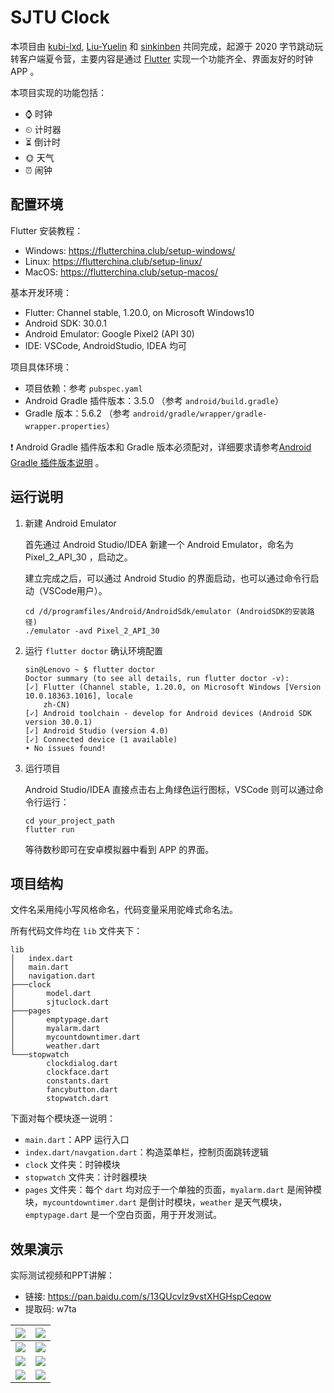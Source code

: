 # SJTU Clock

本项目由 [kubi-lxd](https://github.com/kubi-lxd), [Liu-Yuelin](https://github.com/Liu-Yuelin) 和 [sinkinben](https://github.com/Liu-Yuelin) 共同完成，起源于 2020 字节跳动玩转客户端夏令营，主要内容是通过 [Flutter](https://flutter.dev/) 实现一个功能齐全、界面友好的时钟 APP 。

本项目实现的功能包括：

+ ⌚ 时钟
+ ⏲ 计时器
+ ⏳ 倒计时
+ 🌞 天气
+ ⏰ 闹钟

## 配置环境

Flutter 安装教程：

+ Windows: https://flutterchina.club/setup-windows/
+ Linux: https://flutterchina.club/setup-linux/
+ MacOS: https://flutterchina.club/setup-macos/

基本开发环境：

+ Flutter: Channel stable, 1.20.0, on Microsoft Windows10
+ Android SDK: 30.0.1
+ Android Emulator: Google Pixel2 (API 30)
+ IDE: VSCode, AndroidStudio, IDEA 均可

项目具体环境：

+ 项目依赖：参考 `pubspec.yaml` 
+ Android Gradle 插件版本：3.5.0 （参考 `android/build.gradle`）
+ Gradle 版本：5.6.2 （参考 `android/gradle/wrapper/gradle-wrapper.properties`）

❗ Android Gradle 插件版本和 Gradle 版本必须配对，详细要求请参考[Android Gradle 插件版本说明](https://developer.android.google.cn/studio/releases/gradle-plugin?hl=zh-cn) 。

## 运行说明

1. 新建 Android Emulator

   首先通过 Android Studio/IDEA 新建一个 Android Emulator，命名为 Pixel_2_API_30 ，启动之。

   建立完成之后，可以通过 Android Studio 的界面启动，也可以通过命令行启动（VSCode用户）。

   ```
   cd /d/programfiles/Android/AndroidSdk/emulator (AndroidSDK的安装路径)
   ./emulator -avd Pixel_2_API_30
   ```

2. 运行 `flutter doctor` 确认环境配置

   ```
   sin@Lenovo ~ $ flutter doctor
   Doctor summary (to see all details, run flutter doctor -v):
   [✓] Flutter (Channel stable, 1.20.0, on Microsoft Windows [Version 10.0.18363.1016], locale
       zh-CN)
   [✓] Android toolchain - develop for Android devices (Android SDK version 30.0.1)
   [✓] Android Studio (version 4.0)
   [✓] Connected device (1 available)
   • No issues found!
   ```

3. 运行项目

   Android Studio/IDEA 直接点击右上角绿色运行图标，VSCode 则可以通过命令行运行：

   ```
   cd your_project_path
   flutter run
   ```

   等待数秒即可在安卓模拟器中看到 APP 的界面。

## 项目结构

文件名采用纯小写风格命名，代码变量采用驼峰式命名法。

所有代码文件均在 `lib` 文件夹下：

```
lib
│   index.dart
│   main.dart
│   navigation.dart
├───clock
│       model.dart
│       sjtuclock.dart
├───pages
│       emptypage.dart
│       myalarm.dart
│       mycountdowntimer.dart
│       weather.dart
└───stopwatch
        clockdialog.dart
        clockface.dart
        constants.dart
        fancybutton.dart
        stopwatch.dart
```

下面对每个模块逐一说明：

+ `main.dart`：APP 运行入口
+ `index.dart/navgation.dart`：构造菜单栏，控制页面跳转逻辑
+ `clock` 文件夹：时钟模块
+ `stopwatch` 文件夹：计时器模块
+ `pages` 文件夹：每个 `dart` 均对应于一个单独的页面，`myalarm.dart` 是闹钟模块，`mycountdowntimer.dart` 是倒计时模块，`weather` 是天气模块，`emptypage.dart` 是一个空白页面，用于开发测试。

## 效果演示

实际测试视频和PPT讲解：

+ 链接: https://pan.baidu.com/s/13QUcvlz9vstXHGHspCeqow 
+ 提取码: w7ta

|    <img src="./screenshots/weather1.png">    |    <img src="./screenshots/weather2.png">     |
| :------------------------------------------: | :-------------------------------------------: |
|     <img src="./screenshots/alarm2.png">     |     <img src="./screenshots/alarm1.png">      |
| <img src="./screenshots/sjtuclock-day.png">  | <img src="./screenshots/sjtuclock-night.png"> |
| <img src="./screenshots/countdowntimer.png"> |    <img src="./screenshots/stopwatch.png">    |


